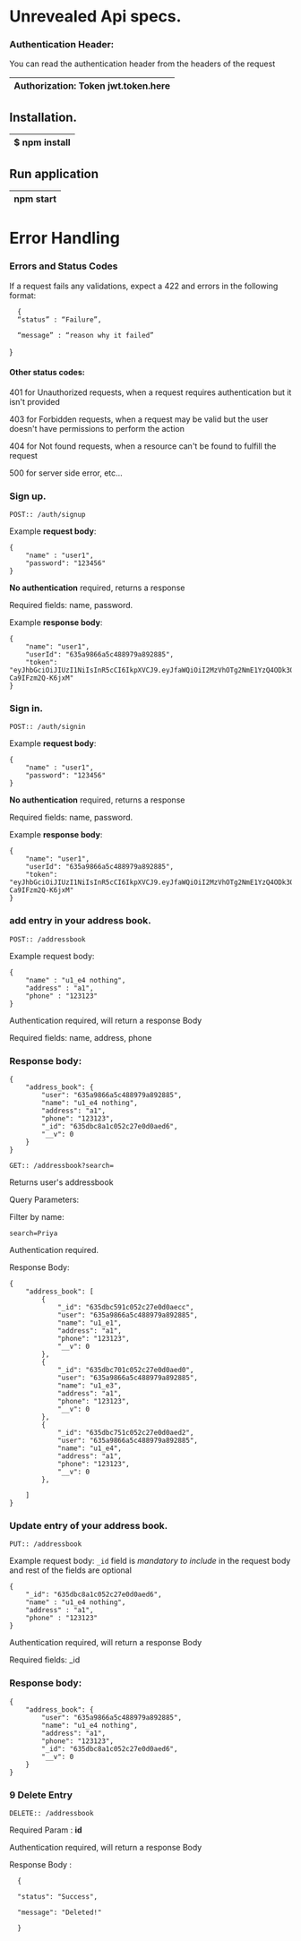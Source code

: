 # **Unrevealed Api specs.**
### Authentication Header:[ ]()
You can read the authentication header from the headers of the request

|Authorization: Token jwt.token.here|
| :- |

## Installation.
| $ npm install|
| :- |

## Run application
|npm start|
| :- |




# Error Handling
### Errors and Status Codes
If a request fails any validations, expect a 422 and errors in the following format:

      {
      “status” : “Failure”, 

      “message” : “reason why it failed”
}

#### Other status codes:[ ](https://realworld-docs.netlify.app/docs/specs/backend-specs/error-handling#other-status-codes)
401 for Unauthorized requests, when a request requires authentication but it isn't provided

403 for Forbidden requests, when a request may be valid but the user doesn't have permissions to perform the action

404 for Not found requests, when a resource can't be found to fulfill the request

500 for server side error, etc...



###  **Sign up.**

`POST:: /auth/signup`

Example **request body**:

    {
        "name" : "user1",
        "password": "123456"
    }

**No authentication** required, returns a response 

Required fields:  name, password.


Example **response body**:

    {
        "name": "user1",
        "userId": "635a9866a5c488979a892885",
        "token": "eyJhbGciOiJIUzI1NiIsInR5cCI6IkpXVCJ9.eyJfaWQiOiI2MzVhOTg2NmE1YzQ4ODk3OWE4OTI4ODUiLCJuYW1lIjoidXNlcjEiLCJpYXQiOjE2NjcwODYyMDUsImV4cCI6MTY2NzA4OTgwNX0.mnEMiBZGXUcPS2xvTGhRSo7IwKt-Ca9IFzm2Q-K6jxM"
    }



###  **Sign in.**

`POST:: /auth/signin`

Example **request body**:

    {
        "name" : "user1",
        "password": "123456"
    }

**No authentication** required, returns a response 

Required fields:  name, password.


Example **response body**:

    {
        "name": "user1",
        "userId": "635a9866a5c488979a892885",
        "token": "eyJhbGciOiJIUzI1NiIsInR5cCI6IkpXVCJ9.eyJfaWQiOiI2MzVhOTg2NmE1YzQ4ODk3OWE4OTI4ODUiLCJuYW1lIjoidXNlcjEiLCJpYXQiOjE2NjcwODYyMDUsImV4cCI6MTY2NzA4OTgwNX0.mnEMiBZGXUcPS2xvTGhRSo7IwKt-Ca9IFzm2Q-K6jxM"
    }



###  **add entry in your address book.**
`POST:: /addressbook`

Example request body:

    {
        "name" : "u1_e4 nothing",
        "address" : "a1",
        "phone" : "123123"
    }

Authentication required, will return a response Body

Required fields: name, address, phone

### Response body:

    {
        "address_book": {
            "user": "635a9866a5c488979a892885",
            "name": "u1_e4 nothing",
            "address": "a1",
            "phone": "123123",
            "_id": "635dbc8a1c052c27e0d0aed6",
            "__v": 0
        }
    }

`GET:: /addressbook?search=`

Returns user's addressbook

Query Parameters:

Filter by name:

 `search=Priya`

Authentication required.

Response Body:

    {
        "address_book": [
            {
                "_id": "635dbc591c052c27e0d0aecc",
                "user": "635a9866a5c488979a892885",
                "name": "u1_e1",
                "address": "a1",
                "phone": "123123",
                "__v": 0
            },
            {
                "_id": "635dbc701c052c27e0d0aed0",
                "user": "635a9866a5c488979a892885",
                "name": "u1_e3",
                "address": "a1",
                "phone": "123123",
                "__v": 0
            },
            {
                "_id": "635dbc751c052c27e0d0aed2",
                "user": "635a9866a5c488979a892885",
                "name": "u1_e4",
                "address": "a1",
                "phone": "123123",
                "__v": 0
            },
        
        ]
    }

###  **Update entry of your address book.**
`PUT:: /addressbook`

Example request body: `_id` field is *mandatory to include* in the request body and rest of the fields are optional

    {
        "_id": "635dbc8a1c052c27e0d0aed6",
        "name" : "u1_e4 nothing",
        "address" : "a1",
        "phone" : "123123"
    }

Authentication required, will return a response Body

Required fields: _id

### Response body:

    {
        "address_book": {
            "user": "635a9866a5c488979a892885",
            "name": "u1_e4 nothing",
            "address": "a1",
            "phone": "123123",
            "_id": "635dbc8a1c052c27e0d0aed6",
            "__v": 0
        }
    }

### 9  **Delete Entry**
`DELETE:: /addressbook`

Required Param : **id**

Authentication required, will return a response Body

Response Body :

      {

      "status": "Success",

      "message": "Deleted!"

      }